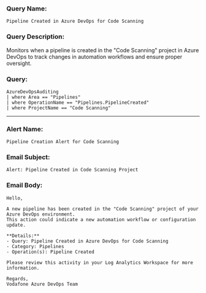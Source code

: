 ### Query Name:  
`Pipeline Created in Azure DevOps for Code Scanning`

### Query Description:  
Monitors when a pipeline is created in the "Code Scanning" project in Azure DevOps to track changes in automation workflows and ensure proper oversight.

### Query:  
```kql
AzureDevOpsAuditing
| where Area == "Pipelines"
| where OperationName == "Pipelines.PipelineCreated"
| where ProjectName == "Code Scanning"
```

---

### Alert Name:  
`Pipeline Creation Alert for Code Scanning`

### Email Subject:  
`Alert: Pipeline Created in Code Scanning Project`

### Email Body:  
```
Hello,

A new pipeline has been created in the "Code Scanning" project of your Azure DevOps environment.  
This action could indicate a new automation workflow or configuration update.

**Details:**  
- Query: Pipeline Created in Azure DevOps for Code Scanning  
- Category: Pipelines  
- Operation(s): Pipeline Created

Please review this activity in your Log Analytics Workspace for more information.

Regards,  
Vodafone Azure DevOps Team
```
